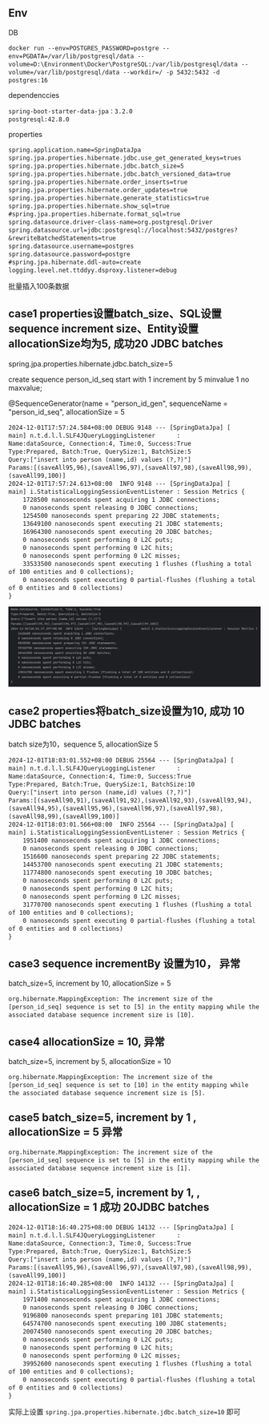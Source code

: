 ## Env

DB

```shell
docker run --env=POSTGRES_PASSWORD=postgre --env=PGDATA=/var/lib/postgresql/data --volume=D:\Environment\Docker\PostgreSQL:/var/lib/postgresql/data --volume=/var/lib/postgresql/data --workdir=/ -p 5432:5432 -d postgres:16
```
dependenccies
```
spring-boot-starter-data-jpa：3.2.0
postgresql:42.8.0
```
properties
```properties
spring.application.name=SpringDataJpa
spring.jpa.properties.hibernate.jdbc.use_get_generated_keys=trues
spring.jpa.properties.hibernate.jdbc.batch_size=5
spring.jpa.properties.hibernate.jdbc.batch_versioned_data=true
spring.jpa.properties.hibernate.order_inserts=true
spring.jpa.properties.hibernate.order_updates=true
spring.jpa.properties.hibernate.generate_statistics=true
spring.jpa.properties.hibernate.show_sql=true
#spring.jpa.properties.hibernate.format_sql=true
spring.datasource.driver-class-name=org.postgresql.Driver
spring.datasource.url=jdbc:postgresql://localhost:5432/postgres?&rewriteBatchedStatements=true
spring.datasource.username=postgres
spring.datasource.password=postgre
#spring.jpa.hibernate.ddl-auto=create
logging.level.net.ttddyy.dsproxy.listener=debug
```


批量插入100条数据

## case1 properties设置batch_size、SQL设置sequence increment size、Entity设置allocationSize均为5, 成功20 JDBC batches

spring.jpa.properties.hibernate.jdbc.batch_size=5

create sequence person_id_seq start with 1 increment by 5 minvalue 1 no maxvalue;

@SequenceGenerator(name = "person_id_gen", sequenceName = "person_id_seq", allocationSize = 5

```
2024-12-01T17:57:24.584+08:00 DEBUG 9148 --- [SpringDataJpa] [           main] n.t.d.l.l.SLF4JQueryLoggingListener      : 
Name:dataSource, Connection:4, Time:0, Success:True
Type:Prepared, Batch:True, QuerySize:1, BatchSize:5
Query:["insert into person (name,id) values (?,?)"]
Params:[(saveAll95,96),(saveAll96,97),(saveAll97,98),(saveAll98,99),(saveAll99,100)]
2024-12-01T17:57:24.613+08:00  INFO 9148 --- [SpringDataJpa] [           main] i.StatisticalLoggingSessionEventListener : Session Metrics {
    1728500 nanoseconds spent acquiring 1 JDBC connections;
    0 nanoseconds spent releasing 0 JDBC connections;
    1254500 nanoseconds spent preparing 22 JDBC statements;
    13649100 nanoseconds spent executing 21 JDBC statements;
    16964300 nanoseconds spent executing 20 JDBC batches;
    0 nanoseconds spent performing 0 L2C puts;
    0 nanoseconds spent performing 0 L2C hits;
    0 nanoseconds spent performing 0 L2C misses;
    33533500 nanoseconds spent executing 1 flushes (flushing a total of 100 entities and 0 collections);
    0 nanoseconds spent executing 0 partial-flushes (flushing a total of 0 entities and 0 collections)
}
```

![image-20241201185246641](README.assets/image-20241201185246641.png)

## case2 properties将batch_size设置为10, 成功 10 JDBC batches

batch size为10，sequence 5, allocationSize 5

```shell
2024-12-01T18:03:01.552+08:00 DEBUG 25564 --- [SpringDataJpa] [           main] n.t.d.l.l.SLF4JQueryLoggingListener      : 
Name:dataSource, Connection:4, Time:0, Success:True
Type:Prepared, Batch:True, QuerySize:1, BatchSize:10
Query:["insert into person (name,id) values (?,?)"]
Params:[(saveAll90,91),(saveAll91,92),(saveAll92,93),(saveAll93,94),(saveAll94,95),(saveAll95,96),(saveAll96,97),(saveAll97,98),(saveAll98,99),(saveAll99,100)]
2024-12-01T18:03:01.566+08:00  INFO 25564 --- [SpringDataJpa] [           main] i.StatisticalLoggingSessionEventListener : Session Metrics {
    1951400 nanoseconds spent acquiring 1 JDBC connections;
    0 nanoseconds spent releasing 0 JDBC connections;
    1516600 nanoseconds spent preparing 22 JDBC statements;
    14453700 nanoseconds spent executing 21 JDBC statements;
    11774800 nanoseconds spent executing 10 JDBC batches;
    0 nanoseconds spent performing 0 L2C puts;
    0 nanoseconds spent performing 0 L2C hits;
    0 nanoseconds spent performing 0 L2C misses;
    31770700 nanoseconds spent executing 1 flushes (flushing a total of 100 entities and 0 collections);
    0 nanoseconds spent executing 0 partial-flushes (flushing a total of 0 entities and 0 collections)
}
```



## case3 sequence incrementBy 设置为10， 异常

batch_size=5, increment by 10,  allocationSize = 5

```shell
org.hibernate.MappingException: The increment size of the [person_id_seq] sequence is set to [5] in the entity mapping while the associated database sequence increment size is [10].
```



## case4 allocationSize = 10, 异常

batch_size=5,  increment by 5,  allocationSize = 10

```shell
org.hibernate.MappingException: The increment size of the [person_id_seq] sequence is set to [10] in the entity mapping while the associated database sequence increment size is [5].
```



## case5 batch_size=5, increment by 1 , allocationSize = 5 异常

```shell
org.hibernate.MappingException: The increment size of the [person_id_seq] sequence is set to [5] in the entity mapping while the associated database sequence increment size is [1].
```



## case6 batch_size=5, increment by 1, , allocationSize = 1 成功 20JDBC batches

```shell
2024-12-01T18:16:40.275+08:00 DEBUG 14132 --- [SpringDataJpa] [           main] n.t.d.l.l.SLF4JQueryLoggingListener      : 
Name:dataSource, Connection:3, Time:0, Success:True
Type:Prepared, Batch:True, QuerySize:1, BatchSize:5
Query:["insert into person (name,id) values (?,?)"]
Params:[(saveAll95,96),(saveAll96,97),(saveAll97,98),(saveAll98,99),(saveAll99,100)]
2024-12-01T18:16:40.285+08:00  INFO 14132 --- [SpringDataJpa] [           main] i.StatisticalLoggingSessionEventListener : Session Metrics {
    1971400 nanoseconds spent acquiring 1 JDBC connections;
    0 nanoseconds spent releasing 0 JDBC connections;
    9196800 nanoseconds spent preparing 101 JDBC statements;
    64574700 nanoseconds spent executing 100 JDBC statements;
    20074500 nanoseconds spent executing 20 JDBC batches;
    0 nanoseconds spent performing 0 L2C puts;
    0 nanoseconds spent performing 0 L2C hits;
    0 nanoseconds spent performing 0 L2C misses;
    39952600 nanoseconds spent executing 1 flushes (flushing a total of 100 entities and 0 collections);
    0 nanoseconds spent executing 0 partial-flushes (flushing a total of 0 entities and 0 collections)
}
```



实际上设置 `spring.jpa.properties.hibernate.jdbc.batch_size=10` 即可